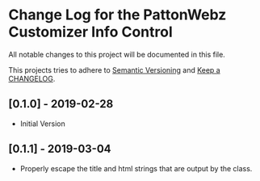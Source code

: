 # Change Log for the PattonWebz Customizer Info Control

All notable changes to this project will be documented in this file.

This projects tries to adhere to [Semantic Versioning](https://semver.org/) and [Keep a CHANGELOG](https://keepachangelog.com/).

## [0.1.0] - 2019-02-28

- Initial Version

## [0.1.1] - 2019-03-04

- Properly escape the title and html strings that are output by the class.
